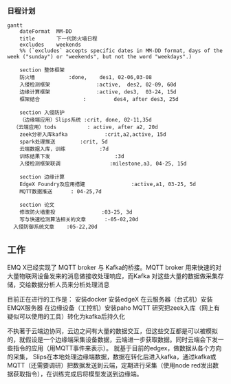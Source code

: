 
### 日程计划
```mermaid
gantt
    dateFormat  MM-DD
    title       下一代防火墙日程
    excludes    weekends
    %% (`excludes` accepts specific dates in MM-DD format, days of the week ("sunday") or "weekends", but not the word "weekdays".)

    section 整体框架
    防火墙           :done,    des1, 02-06,03-08
    入侵检测框架               :active,  des2, 02-09, 60d
    边缘计算框架               :active, des3,  03-24, 15d
    框架结合              :         des4, after des3, 25d

    section 入侵防护
    （边缘端应用）Slips系统 :crit, done, 02-11,35d
  （云端应用）tods          : active, after a2, 20d
    zeek分析入库kafka            :crit,a2,active, 15d
    spark处理推送        :crit, 5d
    云端数据入库，训练           :7d
    训练结果下发                     :3d
    入侵检测框架联调                :milestone,a3, 04-25, 15d

    section 边缘计算
    EdgeX Foundry及应用搭建               :active,a1, 03-25, 5d
    MQTT数据推送      : 04-25,7d

    section 论文
    修改防火墙重投               :03-25, 3d
    写与快速检测算法相关的文章      :-05-02,20d
  入侵防御系统文章    :05-22,20d

```
## 工作
EMQ X已经实现了 MQTT broker 与 Kafka的桥接。MQTT broker 用来快速的对大量物联网设备发来的消息做接收处理响应，而Kafka 对这些大量的数据做采集存储，交给数据分析人员来分析处理消息

目前正在进行的工作是：
安装docker
安装edgeX
在云服务器（台式机）安装EMQX服务器
在边缘设备（工控机）安装paho MQTT
研究把zeek入库（网上有疑似可以使用的工具）转化为kafka后持久化

不执著于云端边协同，云边之间有大量的数据交互，但这些交互都是可以被模拟的，就假设是一个边缘端采集设备数据，云端进一步获取数据。同时云端会下发一些指令的应用（用MQTT事件来表示）。
就基于目前的edgex，做数据从各个方向的采集，
Slips在本地处理边缘端数据，数据在转化后进入kafka，通过kafka或MQTT（还需要调研）把数据发送到云端，定期进行采集（使用node red发出数据获取指令），在训练完成后将模型发送到边缘端。
